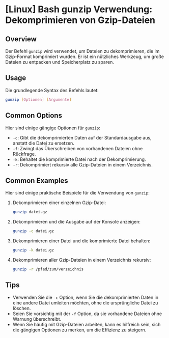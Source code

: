 # [Linux] Bash gunzip Verwendung: Dekomprimieren von Gzip-Dateien

## Overview
Der Befehl `gunzip` wird verwendet, um Dateien zu dekomprimieren, die im Gzip-Format komprimiert wurden. Er ist ein nützliches Werkzeug, um große Dateien zu entpacken und Speicherplatz zu sparen.

## Usage
Die grundlegende Syntax des Befehls lautet:

```bash
gunzip [Optionen] [Argumente]
```

## Common Options
Hier sind einige gängige Optionen für `gunzip`:

- `-c`: Gibt die dekomprimierten Daten auf der Standardausgabe aus, anstatt die Datei zu ersetzen.
- `-f`: Zwingt das Überschreiben von vorhandenen Dateien ohne Rückfrage.
- `-k`: Behaltet die komprimierte Datei nach der Dekomprimierung.
- `-r`: Dekomprimiert rekursiv alle Gzip-Dateien in einem Verzeichnis.

## Common Examples
Hier sind einige praktische Beispiele für die Verwendung von `gunzip`:

1. Dekomprimieren einer einzelnen Gzip-Datei:
   ```bash
   gunzip datei.gz
   ```

2. Dekomprimieren und die Ausgabe auf der Konsole anzeigen:
   ```bash
   gunzip -c datei.gz
   ```

3. Dekomprimieren einer Datei und die komprimierte Datei behalten:
   ```bash
   gunzip -k datei.gz
   ```

4. Dekomprimieren aller Gzip-Dateien in einem Verzeichnis rekursiv:
   ```bash
   gunzip -r /pfad/zum/verzeichnis
   ```

## Tips
- Verwenden Sie die `-c` Option, wenn Sie die dekomprimierten Daten in eine andere Datei umleiten möchten, ohne die ursprüngliche Datei zu löschen.
- Seien Sie vorsichtig mit der `-f` Option, da sie vorhandene Dateien ohne Warnung überschreibt.
- Wenn Sie häufig mit Gzip-Dateien arbeiten, kann es hilfreich sein, sich die gängigen Optionen zu merken, um die Effizienz zu steigern.